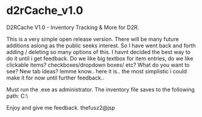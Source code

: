 # d2rCache_v1.0
D2RCache V1.0 - Inventory Tracking &amp; More for D2R.

This is a very simple open release version. There will be many future additions aslong as the public seeks interest.
So I have went back and forth adding / deleting so many options of this. I havnt decided the best way to do it until i get feedback.
Do we like big textbox for item entries, do we like clickable items? checkboxes/dropdown boxes/ etc? What do you want to see? 
New tab ideas?
lemme know..
here it is.. the most simplistic i could make it for now until further feedback..

Must run the .exe as administrator.
The inventory file saves to the following path: C:\

Enjoy and give me feedback.
thefusz2@jsp
